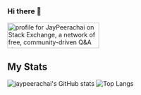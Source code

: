 ### Hi there 👋

<a href="https://stackexchange.com/users/16786698"><img src="https://stackexchange.com/users/flair/16786698.png?theme=dark" width="208" height="58" alt="profile for JayPeerachai on Stack Exchange, a network of free, community-driven Q&amp;A sites" title="profile for JayPeerachai on Stack Exchange, a network of free, community-driven Q&amp;A sites"></a>


## My Stats
![jaypeerachai's GitHub stats](https://github-readme-stats.vercel.app/api?username=jaypeerachai&show_icons=true&theme=dark)
![Top Langs](https://github-readme-stats.vercel.app/api/top-langs/?username=jaypeerachai&layout=compact&langs_count=10&hide=MATLAB)

<!--
**jaypeerachai/jaypeerachai** is a ✨ _special_ ✨ repository because its `README.md` (this file) appears on your GitHub profile.

Here are some ideas to get you started:

- 🔭 I’m currently working on ...
- 🌱 I’m currently learning ...
- 👯 I’m looking to collaborate on ...
- 🤔 I’m looking for help with ...
- 💬 Ask me about ...
- 📫 How to reach me: ...
- 😄 Pronouns: ...
- ⚡ Fun fact: ...
-->
